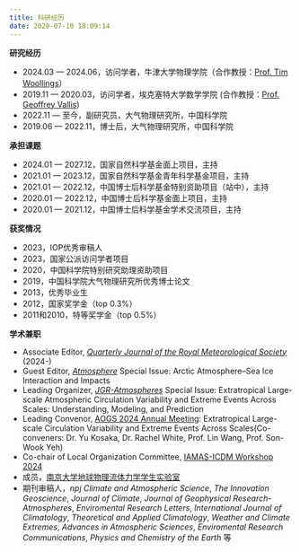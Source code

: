 ```yaml
---
title: 科研经历
date: 2020-07-10 18:09:14
---
```


**研究经历**
- 2024.03 — 2024.06，访问学者，牛津大学物理学院（合作教授：[Prof. Tim Woollings](https://www.physics.ox.ac.uk/our-people/woollings)）
- 2019.11 — 2020.03，访问学者，埃克塞特大学数学学院 (合作教授：[Prof. Geoffrey Vallis](https://mathematics.exeter.ac.uk/people/profile/index.php?web_id=gv219))
- 2022.11 — 至今，副研究员，大气物理研究所，中国科学院
- 2019.06 — 2022.11，博士后，大气物理研究所，中国科学院


**承担课题**
- 2024.01 — 2027.12，国家自然科学基金面上项目，主持
- 2021.01 — 2023.12，国家自然科学基金青年科学基金项目，主持
- 2021.01 — 2022.12，中国博士后科学基金特别资助项目（站中），主持
- 2020.01 — 2022.12，中国博士后科学基金面上项目，主持
- 2020.01 — 2021.12，中国博士后科学基金学术交流项目，主持

**获奖情况**
- 2023，IOP优秀审稿人
- 2023，国家公派访问学者项目
- 2020，中国科学院特别研究助理资助项目
- 2019，中国科学院大气物理研究所优秀博士论文
- 2013，优秀毕业生
- 2012，国家奖学金（top 0.3%）
- 2011和2010，特等奖学金（top 0.5%）

**学术兼职**
- Associate Editor, *[Quarterly Journal of the Royal Meteorological Society](https://rmets.onlinelibrary.wiley.com/hub/journal/1477870X/editorial-board/editorial-board)* (2024-)
- Guest Editor, *[Atmosphere](https://www.mdpi.com/journal/atmosphere/special_issues/SA29V8X5NR)* Special Issue: Arctic Atmosphere–Sea Ice Interaction and Impacts
- Leading Organizer, *[JGR-Atmospheres](https://agupubs.onlinelibrary.wiley.com/hub/journal/21698996/call-for-papers/si-2024-000624)* Special Issue: Extratropical Large-scale Atmospheric Circulation Variability and Extreme Events Across Scales: Understanding, Modeling, and Prediction
- Leading Convenor, [AOGS 2024 Annual Meeting](https://www.asiaoceania.org/aogs2024/public.asp?page=home.asp): Extratropical Large-scale Circulation Variability and Extreme Events Across Scales(Co-conveners: Dr. Yu Kosaka, Dr. Rachel White, Prof. Lin Wang, Prof. Son-Wook Yeh)
- Co-chair of Local Organization Committee, [IAMAS-ICDM Workshop 2024](https://icdm2024.nju.edu.cn/#/)
- 成员，[南京大学地球物理流体力学学生实验室](http://www.njugfd.org/)
- 期刊审稿人，*npj Climate and Atmospheric Science*, *The Innovation Geoscience*, *Journal of Climate*, *Journal of Geophysical Research-Atmospheres*, *Enviromental Research Letters*,  *International Journal of Climatology*, *Theoretical and Applied Climatology*, *Weather and Climate Extremes*, *Advances in Atmospheric Sciences*, *Enviromental Research Communications*, *Physics and Chemistry of the Earth* 等
